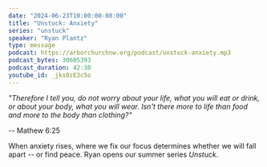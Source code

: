 ```yaml
---
date: "2024-06-23T10:00:00-08:00"
title: "Unstuck: Anxiety"
series: "unstuck"
speaker: "Ryan Plantz"
type: message
podcast: https://arborchurchnw.org/podcast/unstuck-anxiety.mp3
podcast_bytes: 30605393
podcast_duration: 42:30
youtube_id: _jks0zE3c5o
---
```


*"Therefore I tell you, do not worry about your life, what you will eat or drink, or about your body, what you will wear. Isn't there more to life than food and more to the body than clothing?"*

-- Mathew 6:25

When anxiety rises, where we fix our focus determines whether we will fall apart -- or find peace. Ryan opens our summer series *Unstuck*.
